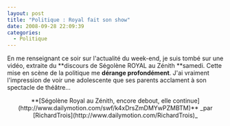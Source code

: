 ```yaml
---
layout: post
title: "Politique : Royal fait son show"
date: 2008-09-28 22:09:39
categories:
  - Politique
---
```


En me renseignant ce soir sur l'actualité du week-end, je suis tombé sur une vidéo, extraite du **discours de Ségolène ROYAL au Zénith **samedi. Cette mise en scène de la politique me **dérange profondément**. J'ai vraiment l'impression de voir une adolescente que ses parents acclament à son spectacle de théâtre…
<div style="text-align: center">
**[Ségolène Royal au Zénith, encore debout, elle continue](http://www.dailymotion.com/swf/k4xDrsZmDMYwPZMBTM)**
_par [RichardTrois](http://www.dailymotion.com/RichardTrois)_</div>